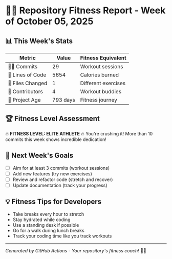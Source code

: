 # 🏋️‍♀️ Repository Fitness Report - Week of October 05, 2025

## 📊 This Week's Stats

| Metric | Value | Fitness Equivalent |
|--------|-------|-------------------|
| 🏃‍♀️ Commits | 29 | Workout sessions |
| 💪 Lines of Code | 5654 | Calories burned |
| 🎯 Files Changed | 1 | Different exercises |
| 👥 Contributors | 4 | Workout buddies |
| 📅 Project Age | 793 days | Fitness journey |

## 🏆 Fitness Level Assessment

🔥 **FITNESS LEVEL: ELITE ATHLETE** 🔥
You're crushing it! More than 10 commits this week shows incredible dedication!

## 🎯 Next Week's Goals

- [ ] Aim for at least 3 commits (workout sessions)
- [ ] Add new features (try new exercises)
- [ ] Review and refactor code (stretch and recover)
- [ ] Update documentation (track your progress)

## 💡 Fitness Tips for Developers

- Take breaks every hour to stretch
- Stay hydrated while coding
- Use a standing desk if possible
- Go for a walk during lunch breaks
- Track your coding time like you track workouts

---
*Generated by GitHub Actions - Your repository's fitness coach!* 🏋️‍♀️
